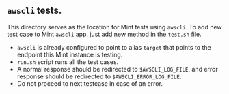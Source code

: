 ## `awscli` tests.
This directory serves as the location for Mint tests using `awscli`. To add new test case to Mint `awscli` app, just add new method in the `test.sh` file.

- `awscli` is already configured to point to alias `target` that points to the endpoint this Mint instance is testing.
- `run.sh` script runs all the test cases.
- A normal response should be redirected to `$AWSCLI_LOG_FILE`, and error response should be redirected to `$AWSCLI_ERROR_LOG_FILE`.
- Do not proceed to next testcase in case of an error.
